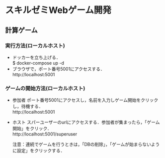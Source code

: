 # スキルゼミWebゲーム開発
## 計算ゲーム

### 実行方法(ローカルホスト)
* ドッカーを立ち上げる．  
  $ docker-compose up -d
* ブラウザで，ポート番号5001にアクセスする．  
  http://localhost:5001

### ゲームの開始方法(ローカルホスト)
* 参加者
  ポート番号5001にアクセスし，名前を入力しゲーム開始をクリックし，待機する．  
  http://localhost:5001

* ホスト
  スパーユーザーのurlにアクセスする．参加者が集まったら，「ゲーム開始」をクリック．  
  http://localhost:5001/superuser

  注意：連続でゲームを行うときは，「DBの削除」，「ゲームが始まらないように設定」をクリックする．
